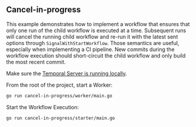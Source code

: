 ## Cancel-in-progress

This example demonstrates how to implement a workflow that ensures that only one run of the child workflow is executed at a time. Subsequent runs will cancel the running child workflow and re-run it with the latest sent options through `SignalWithStartWorkflow`.
Those semantics are useful, especially when implementing a CI pipeline. New commits during the workflow execution should short-circuit the child workflow and only build the most recent commit.


Make sure the [Temporal Server is running locally](https://docs.temporal.io/docs/server/quick-install).

From the root of the project, start a Worker:

```bash
go run cancel-in-progress/worker/main.go
```

Start the Workflow Execution:

```bash
go run cancel-in-progress/starter/main.go
```
